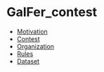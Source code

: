 # GalFer_contest

- <a href="https://github.com/cadema-PoliTO/GalFer_contest/blob/main/Presentations/motivation.pdf" target="_blank">Motivation
- <a href="https://github.com/cadema-PoliTO/GalFer_contest/blob/main/Presentations/contest.pdf" target="_blank">Contest
- <a href="https://github.com/cadema-PoliTO/GalFer_contest/blob/main/Presentations/organization.pdf" target="_blank">Organization
- <a href="https://github.com/cadema-PoliTO/GalFer_contest/blob/main/Presentations/rules.pdf" target="_blank">Rules
- <a href="https://github.com/cadema-PoliTO/GalFer_contest/blob/main/Presentations/dataset.pdf" target="_blank">Dataset
